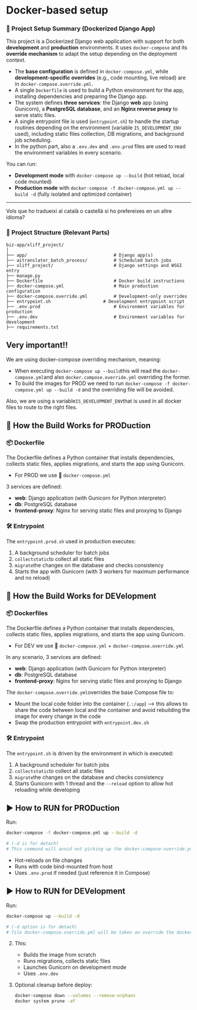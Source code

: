 # Docker-based setup


### 🔧 Project Setup Summary (Dockerized Django App)

This project is a Dockerized Django web application with support for both **development** and **production** environments. It uses `docker-compose` and its **override mechanism** to adapt the setup depending on the deployment context.

* The **base configuration** is defined in `docker-compose.yml`, while **development-specific overrides** (e.g., code mounting, live reload) are in `docker-compose.override.yml`.
* A single `Dockerfile` is used to build a Python environment for the app, installing dependencies and preparing the Django app.
* The system defines **three services**: the Django **web** app (using Gunicorn), a **PostgreSQL database**, and an **Nginx reverse proxy** to serve static files.
* A single entrypoint file is used (`entrypoint.sh`) to handle the startup routines depending on the environment (variable `IS_DEVELOPMENT_ENV` used), including static files collection, DB migrations, and background job scheduling.
* In the python part, also a `.env.dev` and `.env.prod` files are used to read the environment variables in every scenario.

You can run:

* **Development mode** with `docker-compose up --build` (hot reload, local code mounted)
* **Production mode** with `docker-compose -f docker-compose.yml up --build -d` (fully isolated and optimized container)

---

Vols que ho tradueixi al català o castellà si ho prefereixes en un altre idioma?


### 📁 Project Structure (Relevant Parts)

```
biz-app/xliff_project/
│
├── app/                                 # Django app(s)
├── aitranslator_batch_process/          # Scheduled batch jobs
├── xliff_project/                       # Django settings and WSGI entry
├── manage.py
├── Dockerfile                           # Docker build instructions
├── docker-compose.yml                   # Main production configuration
├── docker-compose.override.yml          # Development-only overrides
├── entrypoint.sh                    # Development entrypoint script
├── .env.prod                            # Environment variables for production
├── .env.dev                             # Environment variables for development
├── requirements.txt
```

## Very important!! 
We are using docker-compose overriding mechanism, meaning:
- When executing `docker-compose up --build`this will read the `docker-compose.yml`and also `docker.compose.override.yml` overriding the former.
- To build the images for PROD we need to run `docker-compose -f docker-compose.yml up --build -d` and the overriding file will be avoided.

Also, we are using a variable`IS_DEVELOPMENT_ENV`that is used in all docker files to route to the right files.

## 🧱 How the Build Works for PRODuction 

### 📦 Dockerfile 

The Dockerfile defines a Python container that installs dependencies, collects static files, applies migrations, and starts the app using Gunicorn.
- For PROD we use 🧩 `docker-compose.yml` 

3 services are defined:

* **web**: Django application (with Gunicorn for Python interpreter)
* **db**: PostgreSQL database 
* **frontend-proxy**: Nginx for serving static files and proxying to Django

### 🛠 Entrypoint

The `entrypoint.prod.sh` used in production executes:

1. A background scheduler for batch jobs
2. `collectstatic`to collect all static files
3. `migrate`the changes on the database and checks consistency
4. Starts the app with Gunicorn (with 3 workers for maximum performance and no reload)


## 🧱 How the Build Works for DEVelopment

### 📦 Dockerfiles 

The Dockerfile defines a Python container that installs dependencies, collects static files, applies migrations, and starts the app using Gunicorn.

- For DEV we use 🧩 `docker-compose.yml` + `docker-compose.override.yml` 

In any scenario, 3 services are defined:

* **web**: Django application (with Gunicorn for Python interpreter)
* **db**: PostgreSQL database 
* **frontend-proxy**: Nginx for serving static files and proxying to Django

The `docker-compose.override.yml`overrides the base Compose file to:

* Mount the local code folder into the container (`.:/app`) --> this allows to share the code between local and the container and avoid rebuilding the image for every change in the code
* Swap the production entrypoint with `entrypoint.dev.sh`

### 🛠 Entrypoint

The `entrypoint.sh` is driven by the environment in which is executed:

1. A background scheduler for batch jobs
2. `collectstatic`to collect all static files
3. `migrate`the changes on the database and checks consistency
4. Starts Gunicorn with 1 thread and the `--reload` option to allow hot reloading while developing


## ▶️ How to RUN for PRODuction 

Run:

   ```bash
   docker-compose -f docker-compose.yml up --build -d

   # (-d is for detach) 
   # This command will avoid not picking up the docker-compose-override.yml file
   ```

   * Hot-reloads on file changes
   * Runs with code bind-mounted from host
   * Uses `.env.prod` if needed (just reference it in Compose)


## ▶️ How to RUN for DEVelopment

Run:

   ```bash
   docker-compose up --build -d

   # (-d option is for detach)
   # file docker-compose.override.yml will be taken an override the docker-compose.yml settings
   ```

2. This:

   * Builds the image from scratch
   * Runs migrations, collects static files
   * Launches Gunicorn on development mode
   * Uses `.env.dev`

3. Optional cleanup before deploy:

   ```bash
   docker-compose down --volumes --remove-orphans
   docker system prune -af
   ```